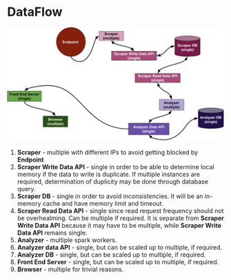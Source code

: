 # DataFlow
![dataFlow](orchestration.png)
1. **Scraper** - multiple with different IPs to avoid getting blocked by **Endpoint**
1. **Scraper Write Data API** - single in order to be able to determine local memory if the data to write is duplicate. If multiple instances are required, determination of duplicity may be done through database query.
1. **Scraper DB** - single in order to avoid inconsistencies. It will be an in-memory cache and have memory limit and timeout.
1. **Scraper Read Data API** - single since read request frequency should not be overhealming. Can be multiple if required. It is separate from **Scraper Write Data API** because it may have to be multiple, while **Scraper Write Data API** remains single.
1. **Analyzer** - multiple spark workers.
1. **Analyzer data API** - single, but can be scaled up to multiple, if required.
1. **Analyzer DB** - single, but can be scaled up to multiple, if required.
1. **Front End Server** - single, but can be scaled up to multiple, if required.
1. **Browser** - multiple for trivial reasons.